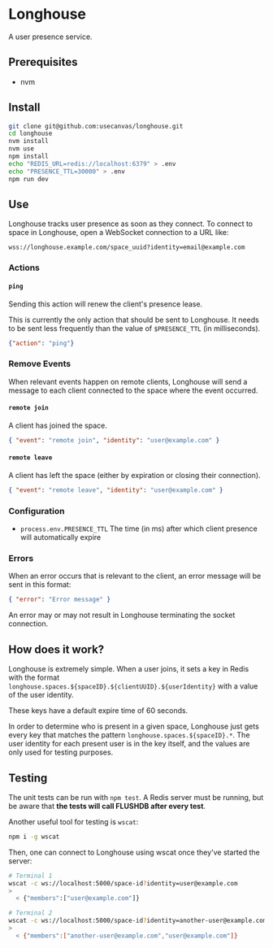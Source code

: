 # Longhouse

A user presence service.

## Prerequisites

- nvm

## Install

```sh
git clone git@github.com:usecanvas/longhouse.git
cd longhouse
nvm install
nvm use
npm install
echo "REDIS_URL=redis://localhost:6379" > .env
echo "PRESENCE_TTL=30000" > .env
npm run dev
```

## Use

Longhouse tracks user presence as soon as they connect. To connect to space in
Longhouse, open a WebSocket connection to a URL like:

```
wss://longhouse.example.com/space_uuid?identity=email@example.com
```

### Actions

#### `ping`

Sending this action will renew the client's presence lease.

This is currently the only action that should be sent to Longhouse. It needs to
be sent less frequently than the value of `$PRESENCE_TTL` (in milliseconds).

```json
{"action": "ping"}
```

### Remove Events

When relevant events happen on remote clients, Longhouse will send a message to
each client connected to the space where the event occurred.

#### `remote join`

A client has joined the space.

```json
{ "event": "remote join", "identity": "user@example.com" }
```

#### `remote leave`

A client has left the space (either by expiration or closing their connection).

```json
{ "event": "remote leave", "identity": "user@example.com" }
```

### Configuration

- `process.env.PRESENCE_TTL` The time (in ms) after which client presence will
  automatically expire

### Errors

When an error occurs that is relevant to the client, an error message will be
sent in this format:

```json
{ "error": "Error message" }
```

An error may or may not result in Longhouse terminating the socket connection.

## How does it work?

Longhouse is extremely simple. When a user joins, it sets a key in Redis with
the format `longhouse.spaces.${spaceID}.${clientUUID}.${userIdentity}` with a
value of the user identity.

These keys have a default expire time of 60 seconds.

In order to determine who is present in a given space, Longhouse just gets every
key that matches the pattern `longhouse.spaces.${spaceID}.*`. The user identity
for each present user is in the key itself, and the values are only used for
testing purposes.

## Testing

The unit tests can be run with `npm test`. A Redis server must be running, but
be aware that **the tests will call FLUSHDB after every test**.

Another useful tool for testing is `wscat`:

```bash
npm i -g wscat
```

Then, one can connect to Longhouse using wscat once they've started the
server:

```bash
# Terminal 1
wscat -c ws://localhost:5000/space-id?identity=user@example.com
>
  < {"members":["user@example.com"]}

# Terminal 2
wscat -c ws://localhost:5000/space-id?identity=another-user@example.com
>
  < {"members":["another-user@example.com","user@example.com"]}
```
